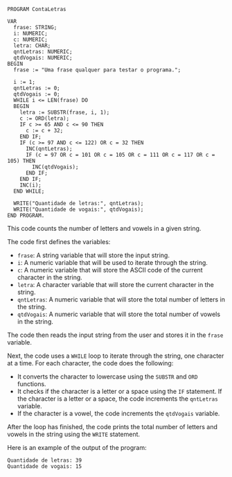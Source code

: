 ```portugol
PROGRAM ContaLetras

VAR
  frase: STRING;
  i: NUMERIC;
  c: NUMERIC;
  letra: CHAR;
  qntLetras: NUMERIC;
  qtdVogais: NUMERIC;
BEGIN
  frase := "Uma frase qualquer para testar o programa.";

  i := 1;
  qntLetras := 0;
  qtdVogais := 0;
  WHILE i <= LEN(frase) DO
  BEGIN
    letra := SUBSTR(frase, i, 1);
    c := ORD(letra);
    IF c >= 65 AND c <= 90 THEN
      c := c + 32;
    END IF;
    IF (c >= 97 AND c <= 122) OR c = 32 THEN
      INC(qntLetras);
      IF (c = 97 OR c = 101 OR c = 105 OR c = 111 OR c = 117 OR c = 105) THEN
        INC(qtdVogais);
      END IF;
    END IF;
    INC(i);
  END WHILE;

  WRITE("Quantidade de letras:", qntLetras);
  WRITE("Quantidade de vogais:", qtdVogais);
END PROGRAM.
```

This code counts the number of letters and vowels in a given string.

The code first defines the variables:

* `frase`: A string variable that will store the input string.
* `i`: A numeric variable that will be used to iterate through the string.
* `c`: A numeric variable that will store the ASCII code of the current character in the string.
* `letra`: A character variable that will store the current character in the string.
* `qntLetras`: A numeric variable that will store the total number of letters in the string.
* `qtdVogais`: A numeric variable that will store the total number of vowels in the string.

The code then reads the input string from the user and stores it in the `frase` variable.

Next, the code uses a `WHILE` loop to iterate through the string, one character at a time. For each character, the code does the following:

* It converts the character to lowercase using the `SUBSTR` and `ORD` functions.
* It checks if the character is a letter or a space using the `IF` statement. If the character is a letter or a space, the code increments the `qntLetras` variable.
* If the character is a vowel, the code increments the `qtdVogais` variable.

After the loop has finished, the code prints the total number of letters and vowels in the string using the `WRITE` statement.

Here is an example of the output of the program:

```
Quantidade de letras: 39
Quantidade de vogais: 15
```